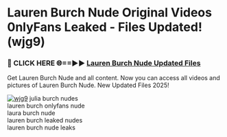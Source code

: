 # Lauren Burch Nude Original Videos 0nlyFans Leaked - Files Updated! (wjg9)

<h3>🔴 CLICK HERE 🌐==►► <a href="https://tinyurl.com/4mcuefdz" rel="nofollow">Lauren Burch Nude Updated Files</a></h3>

Get Lauren Burch Nude and all content. Now you can access all videos and pictures of Lauren Burch Nude. New Updated Files 2025!

[![wjg9](https://i.imgur.com/StAQSOY.gif)](https://tinyurl.com/4mcuefdz)
julia burch nudes<br>
lauren burch onlyfans nude<br>
laura burch nude<br>
lauren burch leaked nudes<br>
lauren burch nude leaks